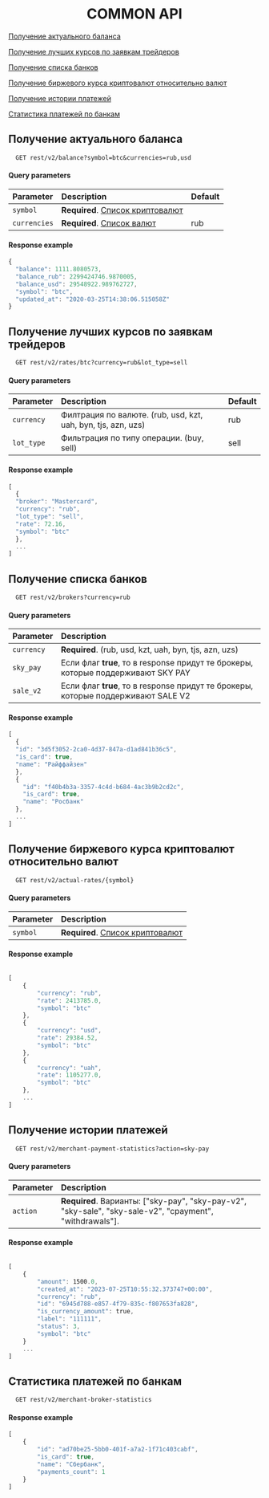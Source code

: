 <h1 align="center">COMMON API</h1>
 
[Получение актуального баланса](#balance)

[Получение лучших курсов по заявкам трейдеров](#rates)

[Получение списка банков](#brokers)

[Получение биржевого курса криптовалют относительно валют](#exchange)

[Получение истории платежей](#paymentHistory)

[Статистика платежей по банкам](#brokerStatistics)
 
 <a name="balance"></a>
## Получение актуального баланса

```http
  GET rest/v2/balance?symbol=btc&currencies=rub,usd
```

#### Query parameters

| Parameter | Description                | Default       |
| :-------- | :------------------------- | ------------- |
| `symbol` | **Required**. [Список криптовалют](CRYPTOCURRENCIES.md) | 
| `currencies` | **Required**. [Список валют](CURRENCIES.md) | rub

#### Response example

```javascript
{
  "balance": 1111.8080573,
  "balance_rub": 2299424746.9870005,
  "balance_usd": 29548922.989762727,
  "symbol": "btc",
  "updated_at": "2020-03-25T14:38:06.515058Z"
}
```
 <a name="rates"></a>
## Получение лучших курсов по заявкам трейдеров

```http
  GET rest/v2/rates/btc?currency=rub&lot_type=sell
```

#### Query parameters
 
| Parameter | Description                | Default       |
| :-------- | :------------------------- | ------------- | 
| `currency` | Филтрация по валюте. (rub, usd, kzt, uah, byn, tjs, azn, uzs) | rub
| `lot_type` | Фильтрация по типу операции. (buy, sell) | sell

#### Response example

```javascript
[
  {
  "broker": "Mastercard", 
  "currency": "rub",
  "lot_type": "sell",
  "rate": 72.16,
  "symbol": "btc"
  },
  ...
]
```
 <a name="brokers"></a>
## Получение списка банков

```http
  GET rest/v2/brokers?currency=rub
```
#### Query parameters

| Parameter | Description                |
| :-------- | :------------------------- |
| `currency` | **Required**. (rub, usd, kzt, uah, byn, tjs, azn, uzs)
| `sky_pay` | Если флаг **true**, то в response придут те брокеры, которые поддерживают SKY PAY
| `sale_v2` | Если флаг **true**, то в response придут те брокеры, которые поддерживают SALE V2

#### Response example

```javascript
[
  {
  "id": "3d5f3052-2ca0-4d37-847a-d1ad841b36c5",
  "is_card": true,
  "name": "Райффайзен"
  },
  {
    "id": "f40b4b3a-3357-4c4d-b684-4ac3b9b2cd2c",
    "is_card": true,
    "name": "Росбанк"
  },
  ...
]
```
 <a name="exchange"></a>
## Получение биржевого курса криптовалют относительно валют

```http
  GET rest/v2/actual-rates/{symbol}
```
#### Query parameters

| Parameter | Description                |
| :-------- | :------------------------- |
| `symbol` | **Required**. [Список криптовалют](CRYPTOCURRENCIES.md)

#### Response example

```javascript

[
    {
        "currency": "rub",
        "rate": 2413785.0,
        "symbol": "btc"
    },
    {
        "currency": "usd",
        "rate": 29384.52,
        "symbol": "btc"
    },
    {
        "currency": "uah",
        "rate": 1105277.0,
        "symbol": "btc"
    },
    ...
]
```

 <a name="paymentHistory"></a>
## Получение истории платежей

```http
  GET rest/v2/merchant-payment-statistics?action=sky-pay
```
#### Query parameters

| Parameter | Description                |
| :-------- | :------------------------- |
| `action` | **Required**. Варианты: ["sky-pay", "sky-pay-v2", "sky-sale", "sky-sale-v2", "cpayment", "withdrawals"].

#### Response example

```javascript

[
    {
        "amount": 1500.0,
        "created_at": "2023-07-25T10:55:32.373747+00:00",
        "currency": "rub",
        "id": "6945d788-e857-4f79-835c-f807653fa828",
        "is_currency_amount": true,
        "label": "111111",
        "status": 3,
        "symbol": "btc"
    }
    ...
]
```

 <a name="brokerStatistics"></a>
## Статистика платежей по банкам

```http
  GET rest/v2/merchant-broker-statistics
```

#### Response example

```javascript
[
    {
        "id": "ad70be25-5bb0-401f-a7a2-1f71c403cabf",
        "is_card": true,
        "name": "Сбербанк",
        "payments_count": 1
    }
]
```
